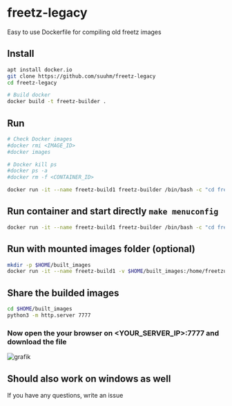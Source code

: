 # freetz-legacy
Easy to use Dockerfile for compiling old freetz images

## Install

```bash
apt install docker.io
git clone https://github.com/suuhm/freetz-legacy
cd freetz-legacy

# Build docker 
docker build -t freetz-builder .

```

## Run
```bash
# Check Docker images
#docker rmi <IMAGE_ID>
#docker images

# Docker kill ps
#docker ps -a
#docker rm -f <CONTAINER_ID>

docker run -it --name freetz-build1 freetz-builder /bin/bash -c "cd freetz && exec /bin/bash"
```

## Run container and start directly `make menuconfig`
```bash
docker run -it --name freetz-build1 freetz-builder /bin/bash -c "cd freetz && make menuconfig && exec /bin/bash"
```

## Run with mounted images folder (optional)
```bash
mkdir -p $HOME/built_images
docker run -it --name freetz-build1 -v $HOME/built_images:/home/freetzuser/built_images freetz-builder /bin/bash -c "cd freetz && exec /bin/bash"
```

## Share the builded images
```bash
cd $HOME/built_images
python3 -m http.server 7777
```

### Now open the your browser on <YOUR_SERVER_IP>:7777 and download the file
![grafik](https://github.com/user-attachments/assets/f02b6f03-a156-43dd-b9e0-af1784b76d5c)


## Should also work on windows as well
If you have any questions, write an issue
